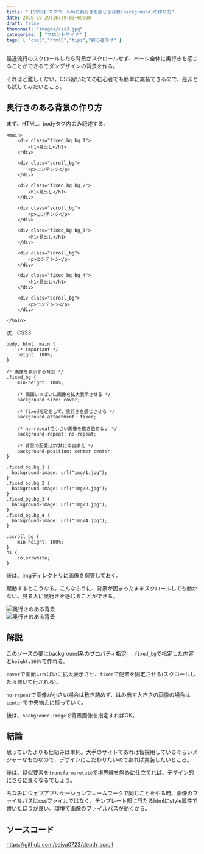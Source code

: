 ```yaml
---
title: "【CSS3】スクロール時に奥行きを感じる背景(background)の作り方"
date: 2020-10-29T16:39:03+09:00
draft: false
thumbnail: "images/css3.jpg"
categories: [ "フロントサイド" ]
tags: [ "css3","html5","tips","初心者向け" ]
---
```


最近流行のスクロールしたら背景がスクロールせず、ページ全体に奥行きを感じることができるモダンデザインの背景を作る。

それほど難しくない。CSS習いたての初心者でも簡単に実装できるので、是非とも試してみたいところ。

## 奥行きのある背景の作り方

まず、HTML。bodyタグ内のみ記述する。

    <main>
        <div class="fixed_bg bg_1">
            <h1>見出し</h1>
        </div> 
     
        <div class="scroll_bg">
            <p>コンテンツ</p>
        </div>
    
        <div class="fixed_bg bg_2">
            <h1>見出し</h1>
        </div> 
     
        <div class="scroll_bg">
            <p>コンテンツ</p>
        </div> 
    
        <div class="fixed_bg bg_3">
            <h1>見出し</h1>
        </div> 
    
        <div class="scroll_bg">
            <p>コンテンツ</p>
        </div> 
    
        <div class="fixed_bg bg_4">
            <h1>見出し</h1>
        </div> 
    
        <div class="scroll_bg">
            <p>コンテンツ</p>
        </div> 
    
    </main>

次、CSS3

    body, html, main {
        /* important */
        height: 100%;
    }
    
    /* 画像を表示する背景 */
    .fixed_bg {
        min-height: 100%;
    
        /* 画面いっぱいに画像を拡大表示させる */
        background-size: cover;
    
        /* fixed指定をして、奥行きを感じさせる */
        background-attachment: fixed;
    
        /* no-repeatで小さい画像を敷き詰めない */
        background-repeat: no-repeat;
    
        /* 背景の配置はXY共に中央揃え */
        background-position: center center;
    }
    
    .fixed_bg.bg_1 {
      background-image: url("img/1.jpg");
    }
    .fixed_bg.bg_2 {
      background-image: url("img/2.jpg");
    }
    .fixed_bg.bg_3 {
      background-image: url("img/3.jpg");
    }
    .fixed_bg.bg_4 {
      background-image: url("img/4.jpg");
    }
    
    .scroll_bg {
        min-height: 100%;
    }
    h1 {
        color:white;
    }

後は、imgディレクトリに画像を保管しておく。

起動するとこうなる。こんなふうに、背景が固まったままスクロールしても動かない。見る人に奥行きを感じることができる。

<div class="img-center"><img src="/images/Screenshot from 2020-10-30 10-07-23.png" alt="奥行きのある背景"></div>

<div class="img-center"><img src="/images/Screenshot from 2020-10-30 10-07-12.png" alt="奥行きのある背景"></div>


## 解説

このソースの要はbackground系のプロパティ指定。`.fixed_bg`で指定した内容と`height:100%`で作れる。

`cover`で画面いっぱいに拡大表示させ、`fixed`で配置を固定させる(スクロールしたら置いて行かれる)。

`no-repeat`で画像が小さい場合は敷き詰めず、はみ出す大きさの画像の場合は`center`で中央揃えに持っていく。

後は、`background-image`で背景画像を指定すればOK。


## 結論

思っていたよりも仕組みは単純。大手のサイトであれば皆採用しているぐらいメジャーなものなので、デザインにこだわりたいのであれば実装したいところ。

後は、疑似要素を`transform:rotate`で境界線を斜めに仕立てれば、デザイン的にさらに良くなるでしょう。




ちなみにウェブアプリケーションフレームワークで同じことをやる時、画像のファイルパスはcssファイルではなく、テンプレート部に当たるhtmlにstyle属性で書いたほうが良い。環境で画像のファイルパスが動くから。

## ソースコード

https://github.com/seiya0723/depth_scroll


